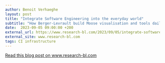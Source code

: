```yaml
---
author: Benoit Verhaeghe
layout: post
title: "Integrate Software Engineering into the everyday world"
subtitle: "How Berger-Levrault build Moose visualisation and tools daily using CI"
date:  2023-09-05 09:00:00 +200
external_url: https://www.research-bl.com/2023/09/05/integrate-software-engineering-into-the-everyday-world/
external_site: www.research-bl.com
tags: CI infrastructure
---
```


<a href="https://www.research-bl.com/2023/09/05/integrate-software-engineering-into-the-everyday-world/">
    Read this blog post on www.research-bl.com
</a>
